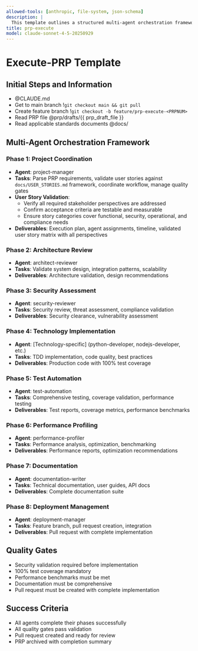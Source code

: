 ```yaml
---
allowed-tools: [anthropic, file-system, json-schema]
description: |
  This template outlines a structured multi-agent orchestration framework for executing a Project Requirements Plan (PRP). It defines distinct phases, each managed by specialized agents responsible for specific tasks, deliverables, and quality gates to ensure successful project completion.
title: prp-execute
model: claude-sonnet-4-5-20250929
---
```


# Execute-PRP Template

## Initial Steps and Information
- @CLAUDE.md
- Get to main branch !`git checkout main && git pull`
- Create feature branch !`git checkout -b feature/prp-execute-<PRPNUM>`
- Read PRP file @prp/drafts/{{ prp_draft_file }}
- Read applicable standards documents @docs/


## Multi-Agent Orchestration Framework

### Phase 1: Project Coordination
- **Agent**: project-manager
- **Tasks**: Parse PRP requirements, validate user stories against `docs/USER_STORIES.md` framework, coordinate workflow, manage quality gates
- **User Story Validation**:
  - Verify all required stakeholder perspectives are addressed
  - Confirm acceptance criteria are testable and measurable
  - Ensure story categories cover functional, security, operational, and compliance needs
- **Deliverables**: Execution plan, agent assignments, timeline, validated user story matrix with all perspectives

### Phase 2: Architecture Review
- **Agent**: architect-reviewer
- **Tasks**: Validate system design, integration patterns, scalability
- **Deliverables**: Architecture validation, design recommendations

### Phase 3: Security Assessment
- **Agent**: security-reviewer
- **Tasks**: Security review, threat assessment, compliance validation
- **Deliverables**: Security clearance, vulnerability assessment

### Phase 4: Technology Implementation
- **Agent**: [Technology-specific] (python-developer, nodejs-developer, etc.)
- **Tasks**: TDD implementation, code quality, best practices
- **Deliverables**: Production code with 100% test coverage

### Phase 5: Test Automation
- **Agent**: test-automation
- **Tasks**: Comprehensive testing, coverage validation, performance testing
- **Deliverables**: Test reports, coverage metrics, performance benchmarks

### Phase 6: Performance Profiling
- **Agent**: performance-profiler
- **Tasks**: Performance analysis, optimization, benchmarking
- **Deliverables**: Performance reports, optimization recommendations

### Phase 7: Documentation
- **Agent**: documentation-writer
- **Tasks**: Technical documentation, user guides, API docs
- **Deliverables**: Complete documentation suite

### Phase 8: Deployment Management
- **Agent**: deployment-manager
- **Tasks**: Feature branch, pull request creation, integration
- **Deliverables**: Pull request with complete implementation

## Quality Gates
- Security validation required before implementation
- 100% test coverage mandatory
- Performance benchmarks must be met
- Documentation must be comprehensive
- Pull request must be created with complete implementation

## Success Criteria
- All agents complete their phases successfully
- All quality gates pass validation
- Pull request created and ready for review
- PRP archived with completion summary